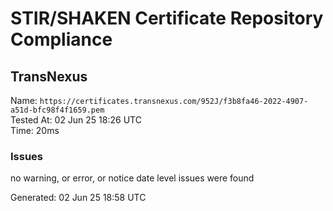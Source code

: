 # STIR/SHAKEN Certificate Repository Compliance

## TransNexus

Name: `https://certificates.transnexus.com/952J/f3b8fa46-2022-4907-a51d-bfc98f4f1659.pem`\
Tested At: 02 Jun 25 18:26 UTC\
Time: 20ms

### Issues

no warning, or error, or notice date level issues were found

Generated: 02 Jun 25 18:58 UTC
